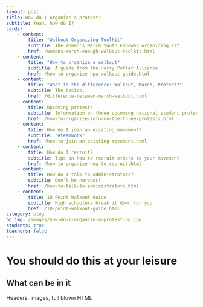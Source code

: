 ```yaml
---
layout: post
title: How do I organize a protest?
subtitle: Yeah, how do I?
cards:
    - content:
        title: "Walkout Organizing Toolkit"
        subtitle: The Women's March Youth Empower organizing kit
        href: /womens-march-enough-walkout-toolkit.html
    - content:
        title: "How to organize a walkout"
        subtitle: A guide from the Harry Potter Alliance
        href: /how-to-organize-hpa-walkout-guide.html
    - content:
        title: "What is the difference: Walkout, March, Protest?"
        subtitle: The basics.
        href: /difference-between-march-walkout.html
    - content:
        title: Upcoming protests
        subtitle: Information on three upcoming national student protest events
        href: /how-to-organize-info-on-the-three-protests.html
    - content:
        title: How do I join an existing movement?
        subtitle: "#teamwork"
        href: /how-to-join-an-existing-movement.html
    - content:
        title: How do I recruit?
        subtitle: Tips on how to recruit others to your movement
        href: /how-to-organize-how-to-recruit.html    
    - content:
        title: How do I talk to administrators?
        subtitle: Don't be nervous!
        href: /how-to-talk-to-administrators.html
    - content:
        title: 10 Point Walkout Guide
        subtitle: High schoolers break it down for you
        href: /10-point-walkout-guide.html
category: blog
bg_img: /images/how-do-i-organize-a-protest-bg.jpg
students: true
teachers: false
---
```


You should do this at your leisure
==================================

## What can be in it

Headers, images, full blown HTML


